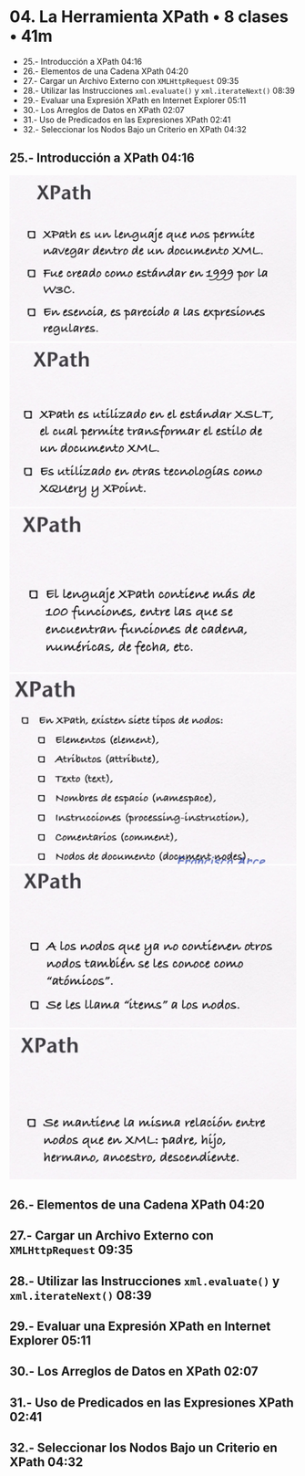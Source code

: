 # 04. La Herramienta XPath • 8 clases • 41m

* 25.- Introducción a XPath 04:16
* 26.- Elementos de una Cadena XPath 04:20
* 27.- Cargar un Archivo Externo con `XMLHttpRequest` 09:35
* 28.- Utilizar las Instrucciones `xml.evaluate()` y `xml.iterateNext()` 08:39
* 29.- Evaluar una Expresión XPath en Internet Explorer 05:11
* 30.- Los Arreglos de Datos en XPath 02:07
* 31.- Uso de Predicados en las Expresiones XPath 02:41
* 32.- Seleccionar los Nodos Bajo un Criterio en XPath 04:32

## 25.- Introducción a XPath 04:16

![25-01](images/25-01.png)
![25-02](images/25-02.png)
![25-03](images/25-03.png)
![25-04](images/25-04.png)
![25-05](images/25-05.png)
![25-06](images/25-06.png)

## 26.- Elementos de una Cadena XPath 04:20
## 27.- Cargar un Archivo Externo con `XMLHttpRequest` 09:35
## 28.- Utilizar las Instrucciones `xml.evaluate()` y `xml.iterateNext()` 08:39
## 29.- Evaluar una Expresión XPath en Internet Explorer 05:11
## 30.- Los Arreglos de Datos en XPath 02:07
## 31.- Uso de Predicados en las Expresiones XPath 02:41
## 32.- Seleccionar los Nodos Bajo un Criterio en XPath 04:32
